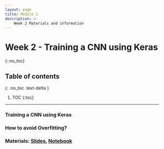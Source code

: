```yaml
---
layout: page
title: Module 2
description: >-
    Week 2 Materials and information
---
```


# Week 2 - Training a CNN using Keras
{:.no_toc}

## Table of contents
{: .no_toc .text-delta }

1. TOC
{:toc}

---
### Training a CNN using Keras

### How to avoid Overfitting?

### Materials: [Slides](_exercise/exercise2/TNM112_24NOV.pptx), [Notebook](_exercise/exercise2/Lesson_24_Nov.ipynb)
